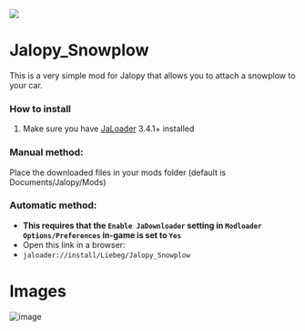 [![](https://img.shields.io/github/downloads/Liebeg/Jalopy_Snowplow/total)](#)
# Jalopy_Snowplow
This is a very simple mod for Jalopy that allows you to attach a snowplow to your car.

### How to install
1. Make sure you have [JaLoader](https://github.com/theLeaxx/JaLoader) 3.4.1+ installed
### Manual method:
Place the downloaded files in your mods folder (default is Documents/Jalopy/Mods)


### Automatic method: 
* **This requires that the `Enable JaDownloader` setting in `Modloader Options/Preferences` in-game is set to `Yes`**
* Open this link in a browser:
* `jaloader://install/Liebeg/Jalopy_Snowplow`

# Images
![image](https://github.com/user-attachments/assets/cd2b7b64-e7b6-4cf0-aac6-2ff833eab7ba)
